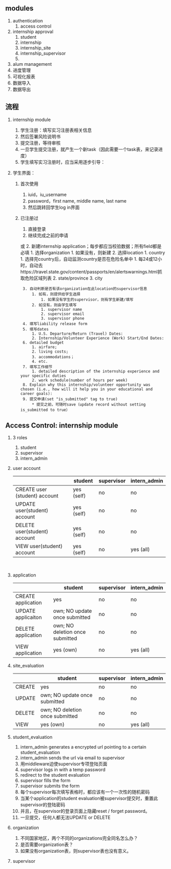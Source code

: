 ## modules

1. authentication
   1. access control
2. internship approval
   1. student
   2. internship
   3. internship_site
   4. internship_supervisor
   5. ​
3. alum management
4. 进度管理
5. 可视化报表
6. 数据导入
7. 数据导出


## 流程
1. internship module
    1. 学生注册：填写实习注册表相关信息
    2. 然后签署风险说明书
    3. 提交注册，等待审核
    4. 一旦学生提交注册，就产生一个新task（因此需要一个task表，来记录进度）
    5. 学生填写实习注册时，应当采用逐步引导：

2. 学生界面：
    1. 首次使用
        1. iuid，iu_username
        2. password，first name, middle name, last name
        3. 然后跳转回学生log in界面
    2. 已注册过
        1. 直接登录
        2. 继续完成之前的申请

        或
        2. 新建internship application；每步都应当校验数据；所有field都是必填
            1. 选择organization
                1. 如果没有，则新建
            2. 选择location
                1. country
                    1. 选择完country后，自动监测country是否在危险名单中
                       1. 每24或12小时，自动去https://travel.state.gov/content/passports/en/alertswarnings.html抓取危险区域列表
                2. state/province
                3. city

            3. 自动判断是否有该organization在此location的supervisor信息
                1. 如有，则提供给学生选择
                    1. 如果没有学生的supervisor，则有学生新建/填写
                2. 如没有，则由学生填写
                    1. supervisor name
                    2. supervisor email
                    3. supervisor phone
            4. 填写liability release form
            5. 填写dates
                1. U.S. Departure/Return (Travel) Dates:
                2. Internship/Volunteer Experience (Work) Start/End Dates:
            6. detailed budget
                1. airfare; 
                2. living costs; 
                3. accommodations；
                4. etc.
            7. 填写工作细节
                1. detailed description of the internship experience and your specific duties
                2. work schedule(number of hours per week)
            8. Explain why this internship/volunteer opportunity was chosen (i.e., how will it help you in your educational and career goals):
            9. 提交申请(set "is_submitted" tag to true)
                * 提交之前，可随时save（update record without setting is_submitted to true）

## Access Control: internship module
1. 3 roles
    1. student
    2. supervisor
    3. intern_admin

2. user account

    |                               | student    | supervisor | intern_admin |
    | ----------------------------- | ---------- | ---------- | ------------ |
    | CREATE user (student) account | yes (self) | no         | no           |
    | UPDATE user(student) account  | yes (self) | no         | no           |
    | DELETE user(student) account  | yes (self) | no         | no           |
    | VIEW user(student) account    | yes (self) | no         | yes (all)    |

    ​

3. application

    |                    | student                         | supervisor | intern_admin |
    | ------------------ | ------------------------------- | ---------- | ------------ |
    | CREATE application | yes                             | no         | no           |
    | UPDATE applicaiton | own; NO update once submitted   | no         | no           |
    | DELETE application | own; NO deletion once submitted | no         | no           |
    | VIEW application   | yes (own)                       | no         | yes (all)    |

4. site_evaluation

    |        | student                         | supervisor | intern_admin |
    | ------ | ------------------------------- | ---------- | ------------ |
    | CREATE | yes                             | no         | no           |
    | UPDATE | own; NO update once submitted   | no         | no           |
    | DELETE | own; NO deletion once submitted | no         | no           |
    | VIEW   | yes (own)                       | no         | yes (all)    |

5. student_evaluation

    1. intern_admin generates a encrypted url pointing to a certain student_evaluation
    2. intern_admin sends the url via email to supervisor
    3. 用middleware迫使supervisor专项登陆页面
    4. supervisor logs in with a temp password
    5. redirect to the student evaluation
    6. supervisor fills the form
    7. supervisor submits the form
    8. 每个supervisor每次填写表格时，都应该有一个一次性的随机密码
    9. 当某个application的student evaluation被supervisor提交时，重置此supervisor的登陆密码
    10. 并且，在supervisor的登录页面上隐藏reset / forget password。
    11. 一旦提交，任何人都无法UPDATE or DELETE

6. organization

    1. 不同国家地区，两个不同的organizations完全同名怎么办？
    2. 是否需要organization表？
    3. 如果没有organization表，则supervisor表也没有意义。

7. supervisor
